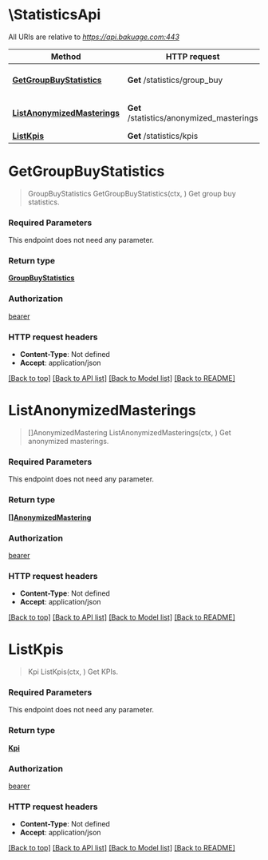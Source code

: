 # \StatisticsApi

All URIs are relative to *https://api.bakuage.com:443*

Method | HTTP request | Description
------------- | ------------- | -------------
[**GetGroupBuyStatistics**](StatisticsApi.md#GetGroupBuyStatistics) | **Get** /statistics/group_buy | Get group buy statistics.
[**ListAnonymizedMasterings**](StatisticsApi.md#ListAnonymizedMasterings) | **Get** /statistics/anonymized_masterings | Get anonymized masterings.
[**ListKpis**](StatisticsApi.md#ListKpis) | **Get** /statistics/kpis | Get KPIs.


# **GetGroupBuyStatistics**
> GroupBuyStatistics GetGroupBuyStatistics(ctx, )
Get group buy statistics.

### Required Parameters
This endpoint does not need any parameter.

### Return type

[**GroupBuyStatistics**](GroupBuyStatistics.md)

### Authorization

[bearer](../README.md#bearer)

### HTTP request headers

 - **Content-Type**: Not defined
 - **Accept**: application/json

[[Back to top]](#) [[Back to API list]](../README.md#documentation-for-api-endpoints) [[Back to Model list]](../README.md#documentation-for-models) [[Back to README]](../README.md)

# **ListAnonymizedMasterings**
> []AnonymizedMastering ListAnonymizedMasterings(ctx, )
Get anonymized masterings.

### Required Parameters
This endpoint does not need any parameter.

### Return type

[**[]AnonymizedMastering**](AnonymizedMastering.md)

### Authorization

[bearer](../README.md#bearer)

### HTTP request headers

 - **Content-Type**: Not defined
 - **Accept**: application/json

[[Back to top]](#) [[Back to API list]](../README.md#documentation-for-api-endpoints) [[Back to Model list]](../README.md#documentation-for-models) [[Back to README]](../README.md)

# **ListKpis**
> Kpi ListKpis(ctx, )
Get KPIs.

### Required Parameters
This endpoint does not need any parameter.

### Return type

[**Kpi**](Kpi.md)

### Authorization

[bearer](../README.md#bearer)

### HTTP request headers

 - **Content-Type**: Not defined
 - **Accept**: application/json

[[Back to top]](#) [[Back to API list]](../README.md#documentation-for-api-endpoints) [[Back to Model list]](../README.md#documentation-for-models) [[Back to README]](../README.md)

